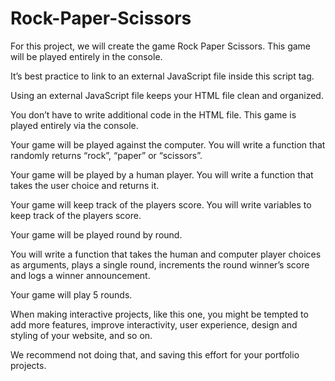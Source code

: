 # Rock-Paper-Scissors

For this project, we will create the game Rock Paper Scissors. This game will be played entirely in the console.

It’s best practice to link to an external JavaScript file inside this script tag. 

Using an external JavaScript file keeps your HTML file clean and organized.

You don’t have to write additional code in the HTML file. This game is played entirely via the console.

Your game will be played against the computer. You will write a function that randomly returns “rock”, “paper” or “scissors”.

Your game will be played by a human player. You will write a function that takes the user choice and returns it.

Your game will keep track of the players score. You will write variables to keep track of the players score.

Your game will be played round by round. 

You will write a function that takes the human and computer player choices as arguments, plays a single round, 
increments the round winner’s score and logs a winner announcement.

Your game will play 5 rounds. 

When making interactive projects, like this one, you might be tempted to add more features, 
improve interactivity, user experience, design and styling of your website, and so on.

We recommend not doing that, and saving this effort for your portfolio projects.
